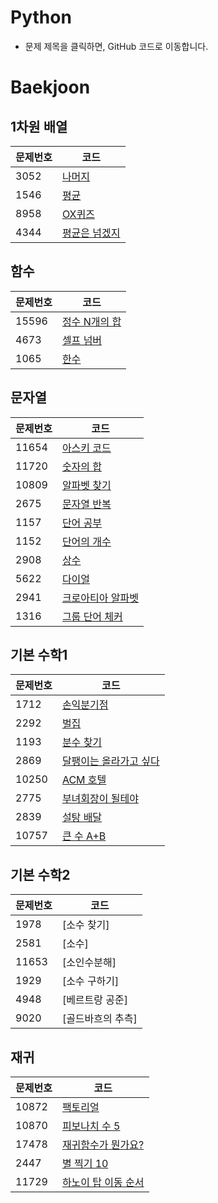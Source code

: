 # Python
- 문제 제목을 클릭하면, GitHub 코드로 이동합니다.

# Baekjoon

## 1차원 배열
|**문제번호**|**코드**|
|-------|----------------------------------------------------------------------------------|
|3052|[나머지](https://github.com/iameunk/Python/blob/master/Array/remainer.py)|
|1546|[평균](https://github.com/iameunk/Python/blob/master/Array/average.py)|
|8958|[OX퀴즈](https://github.com/iameunk/Python/blob/master/Array/ox.py)|
|4344|[평균은 넘겠지](https://github.com/iameunk/Python/blob/master/Array/above_average.py)|


## 함수
|**문제번호**|**코드**|
|-------|----------------------------------------------------------------------------------|
|15596|[정수 N개의 합](https://github.com/iameunk/Python/commit/2449fb7fb7a42209b2f101a94b5065fc371c7a8e)
|4673|[셀프 넘버](https://github.com/iameunk/Python/blob/master/Function/selfnumber.py)
|1065|[한수](https://github.com/iameunk/Python/blob/master/Function/hansu.py)


## 문자열
|**문제번호**|**코드**|
|-------|----------------------------------------------------------------------------------|
|11654|[아스키 코드](https://github.com/iameunk/Python/blob/master/String/ascii.py)
|11720|[숫자의 합](https://github.com/iameunk/Python/blob/master/String/sum.py)
|10809|[알파벳 찾기](https://github.com/iameunk/Python/blob/master/String/alphabet.py)
|2675|[문자열 반복](https://github.com/iameunk/Python/blob/master/String/repeat_string.py)
|1157|[단어 공부](https://github.com/iameunk/Python/blob/master/String/word.py)
|1152|[단어의 개수](https://github.com/iameunk/Python/blob/master/String/numberofword.py)
|2908|[상수](https://github.com/iameunk/Python/blob/master/String/sangsoo.py)
|5622|[다이얼](https://github.com/iameunk/Python/blob/master/String/dial.py)
|2941|[크로아티아 알파벳](https://github.com/iameunk/Python/blob/master/String/croatia_alphabet.py)
|1316|[그룹 단어 체커](https://github.com/iameunk/Python/blob/master/String/checker.py)



## 기본 수학1
|**문제번호**|**코드**|
|-------|----------------------------------------------------------------------------------|
|1712|[손익분기점](https://github.com/iameunk/Python/blob/master/Math1/break_even_point.py)
|2292|[벌집](https://github.com/iameunk/Python/blob/master/Math1/honeycomb.py)
|1193|[분수 찾기](https://github.com/iameunk/Python/blob/master/Math1/fraction.py)
|2869|[달팽이는 올라가고 싶다](https://github.com/iameunk/Python/blob/master/Math1/snail.py)
|10250|[ACM 호텔](https://github.com/iameunk/Python/blob/master/Math1/acm.py)
|2775|[부녀회장이 될테야](https://github.com/iameunk/Python/blob/master/Math1/women_president.py)
|2839|[설탕 배달](https://github.com/iameunk/Python/blob/master/Math1/sugar_delivery.py)
|10757|[큰 수 A+B](https://github.com/iameunk/Python/blob/master/Math1/a%2Bb.py)

## 기본 수학2
|**문제번호**|**코드**|
|-------|----------------------------------------------------------------------------------|
|1978|[소수 찾기]
|2581|[소수]
|11653|[소인수분해]
|1929|[소수 구하기]
|4948|[베르트랑 공준]
|9020|[골드바흐의 추측]


## 재귀
|**문제번호**|**코드**|
|-------|----------------------------------------------------------------------------------|
|10872|[팩토리얼](https://github.com/iameunk/Python/blob/master/Recursion/factorial.py)
|10870|[피보나치 수 5](https://github.com/iameunk/Python/blob/master/Recursion/fibonacci5.py)
|17478|[재귀함수가 뭔가요?](https://github.com/iameunk/Python/blob/master/Recursion/recursion.py)
|2447|[별 찍기 10](https://github.com/iameunk/Python/blob/master/Recursion/star10.py)
|11729|[하노이 탑 이동 순서](https://github.com/iameunk/Python/blob/master/Recursion/hanoi.py)

